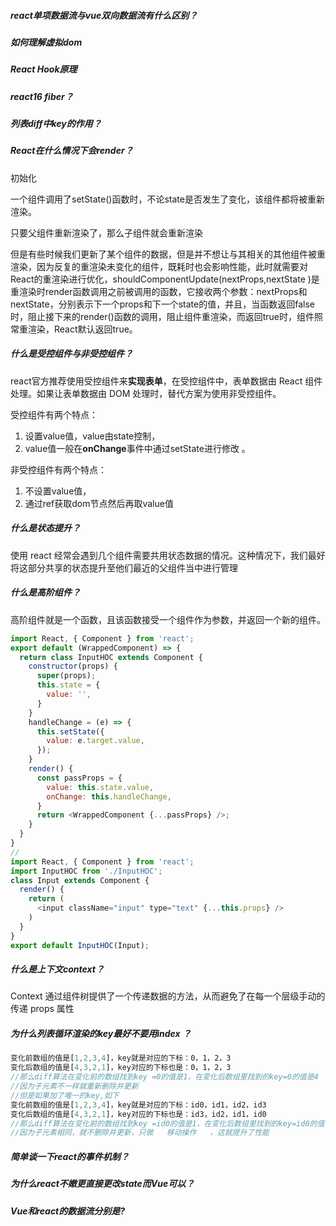 

##### react单项数据流与vue双向数据流有什么区别？

##### 如何理解虚拟dom

##### React Hook原理

##### react16 fiber？



##### 列表diff中key的作用？

##### React在什么情况下会render？

初始化

一个组件调用了setState()函数时，不论state是否发生了变化，该组件都将被重新渲染。

只要父组件重新渲染了，那么子组件就会重新渲染

但是有些时候我们更新了某个组件的数据，但是并不想让与其相关的其他组件被重渲染，因为反复的重渲染未变化的组件，既耗时也会影响性能，此时就需要对React的重渲染进行优化，shouldComponentUpdate(nextProps,nextState )是重渲染时render函数调用之前被调用的函数，它接收两个参数：nextProps和nextState，分别表示下一个props和下一个state的值，并且，当函数返回false时，阻止接下来的render()函数的调用，阻止组件重渲染，而返回true时，组件照常重渲染，React默认返回true。

##### 什么是受控组件与非受控组件？

react官方推荐使用受控组件来**实现表单**，在受控组件中，表单数据由 React 组件处理。如果让表单数据由 DOM 处理时，替代方案为使用非受控组件。 

受控组件有两个特点：

1. 设置value值，value由state控制，
2. value值一般在**onChange**事件中通过setState进行修改 。

非受控组件有两个特点：

1. 不设置value值，
2. 通过ref获取dom节点然后再取value值 

##### 什么是状态提升？

使用 react 经常会遇到几个组件需要共用状态数据的情况。这种情况下，我们最好将这部分共享的状态提升至他们最近的父组件当中进行管理 

##### 什么是高阶组件？

高阶组件就是一个函数，且该函数接受一个组件作为参数，并返回一个新的组件。

```js
import React, { Component } from 'react';
export default (WrappedComponent) => {
  return class InputHOC extends Component {
    constructor(props) {
      super(props);
      this.state = {
        value: '',
      }
    }
    handleChange = (e) => {
      this.setState({
        value: e.target.value,
      });
    }
    render() {
      const passProps = {
        value: this.state.value,
        onChange: this.handleChange,
      }
      return <WrappedComponent {...passProps} />;
    }
  }
}
//
import React, { Component } from 'react';
import InputHOC from './InputHOC';
class Input extends Component {
  render() {
    return (
      <input className="input" type="text" {...this.props} />
    )
  }
}
export default InputHOC(Input);
```



##### 什么是上下文context？

Context 通过组件树提供了一个传递数据的方法，从而避免了在每一个层级手动的传递 props 属性 

##### 为什么列表循环渲染的key最好不要用index ？

```js
变化前数组的值是[1,2,3,4]，key就是对应的下标：0，1，2，3
变化后数组的值是[4,3,2,1]，key对应的下标也是：0，1，2，3
//那么diff算法在变化前的数组找到key =0的值是1，在变化后数组里找到的key=0的值是4
//因为子元素不一样就重新删除并更新
//但是如果加了唯一的key,如下
变化前数组的值是[1,2,3,4]，key就是对应的下标：id0，id1，id2，id3
变化后数组的值是[4,3,2,1]，key对应的下标也是：id3，id2，id1，id0
//那么diff算法在变化前的数组找到key =id0的值是1，在变化后数组里找到的key=id0的值也是1
//因为子元素相同，就不删除并更新，只做   移动操作   ，这就提升了性能
```

##### 简单谈一下react的事件机制？



##### 为什么react不嫩更直接更改state而Vue可以？

##### Vue和react的数据流分别是?









